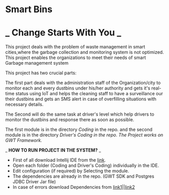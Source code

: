 # **Smart Bins**

# _ **Change Starts With You** _

This project deals with the problem of waste management in smart cities,where the garbage collection and monitoring system is not optimized. This project enables the organizations to meet their needs of smart Garbage management system

This project has two crucial parts:

The first part deals with the administration staff of the Organization/city to monitor each and every dustbins under his/her authority and gets it&#39;s real-time status using IoT and helps the cleaning staff to have a surveillance our their dustbins and gets an SMS alert in case of overfilling situations with necessary details.

The Second will do the same task at driver&#39;s level which help drivers to monitor the dustbins and response there as soon as possible.

The first module is in the directory _Coding_ in the repo. and the second module is in the directory _Driver&#39;s Coding in the repo. The Project works on GWT Framework._

_ **HOW TO RUN PROJECT IN THE SYSTEM?** _

- First of all download Intellij IDE from the [link](https://www.jetbrains.com/idea/).
- Open each folder (Coding and Driver&#39;s Coding) individually in the IDE.
- Edit configuration (if required) by Selecting the module.
- The dependencies are already in the repo. (GWT SDK and Postgres JDBC Driver Jar file)
- In case of errors download Dependencies from [link1](http://www.gwtproject.org/download.html)||[link2](https://jdbc.postgresql.org/)
